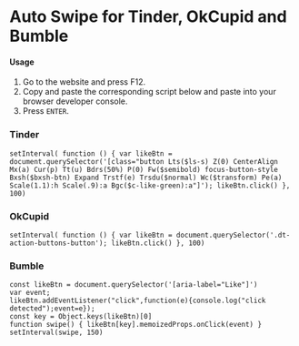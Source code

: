 # Auto Swipe for Tinder, OkCupid and Bumble

#### Usage
1. Go to the website and press F12.
2. Copy and paste the corresponding script below and paste into your browser developer console.
3. Press `ENTER`.

### Tinder
```
setInterval( function () { var likeBtn = document.querySelector('[class="button Lts($ls-s) Z(0) CenterAlign Mx(a) Cur(p) Tt(u) Bdrs(50%) P(0) Fw($semibold) focus-button-style Bxsh($bxsh-btn) Expand Trstf(e) Trsdu($normal) Wc($transform) Pe(a) Scale(1.1):h Scale(.9):a Bgc($c-like-green):a"]'); likeBtn.click() }, 100)
```

### OkCupid
```
setInterval( function () { var likeBtn = document.querySelector('.dt-action-buttons-button'); likeBtn.click() }, 100)
```


### Bumble
```
const likeBtn = document.querySelector('[aria-label="Like"]')
var event;
likeBtn.addEventListener("click",function(e){console.log("click detected");event=e});
const key = Object.keys(likeBtn)[0]
function swipe() { likeBtn[key].memoizedProps.onClick(event) }
setInterval(swipe, 150)
```
